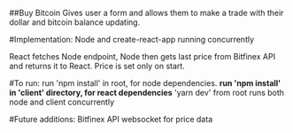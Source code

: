 ##Buy Bitcoin
Gives user a form and allows them to make a trade with their dollar and bitcoin balance updating.

#Implementation:
Node and create-react-app running concurrently

React fetches Node endpoint, Node then gets last price from Bitfinex API and returns it to React.
Price is set only on start.

#To run:
run 'npm install' in root, for node dependencies.
**run 'npm install' in 'client' directory, for react dependencies**
'yarn dev' from root runs both node and client concurrently

#Future additions:
Bitfinex API websocket for price data

